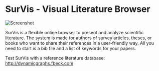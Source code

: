 # SurVis - Visual Literature Browser

![Screenshot](/doc/survis.png)

SurVis is a flexible online browser to present and analyze scientific literature. The system is made for authors of survey articles, theses, or books who want to share their references in a user-friendly way. All you need to start is a bib file and a list of keywords for your papers.

Test SurVis with a reference literature database: http://dynamicgraphs.fbeck.com

